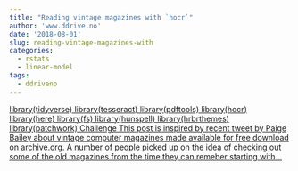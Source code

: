 ```yaml
---
title: "Reading vintage magazines with `hocr`"
author: 'www.ddrive.no'
date: '2018-08-01'
slug: reading-vintage-magazines-with
categories:
  - rstats
  - linear-model
tags:
  - ddriveno
---
```


[library(tidyverse) library(tesseract) library(pdftools) library(hocr) library(here) library(fs) library(hunspell) library(hrbrthemes) library(patchwork) Challenge This post is inspired by recent tweet by Paige Bailey about vintage computer magazines made available for free download on archive.org. A number of people picked up on the idea of checking out some of the old magazines from the time they can remeber starting with...<click to read more>](https://www.ddrive.no/post/reading-vintage-magazines-with-hocr/)

